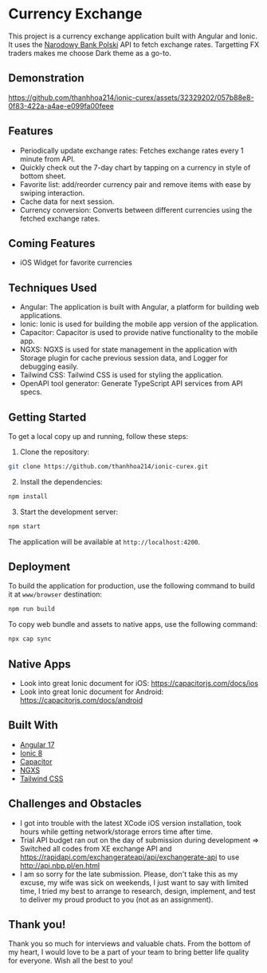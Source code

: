 # Currency Exchange

This project is a currency exchange application built with Angular and Ionic. It uses the [Narodowy Bank Polski](https://api.nbp.pl/en.html) API to fetch exchange rates. Targetting FX traders makes me choose Dark theme as a go-to.

## Demonstration
https://github.com/thanhhoa214/ionic-curex/assets/32329202/057b88e8-0f83-422a-a4ae-e099fa00feee



## Features

- Periodically update exchange rates: Fetches exchange rates every 1 minute from API.
- Quickly check out the 7-day chart by tapping on a currency in style of bottom sheet.
- Favorite list: add/reorder currency pair and remove items with ease by swiping interaction.
- Cache data for next session.
- Currency conversion: Converts between different currencies using the fetched exchange rates.

## Coming Features
- iOS Widget for favorite currencies

## Techniques Used

- Angular: The application is built with Angular, a platform for building web applications.
- Ionic: Ionic is used for building the mobile app version of the application.
- Capacitor: Capacitor is used to provide native functionality to the mobile app.
- NGXS: NGXS is used for state management in the application with Storage plugin for cache previous session data, and Logger for debugging easily.
- Tailwind CSS: Tailwind CSS is used for styling the application.
- OpenAPI tool generator: Generate TypeScript API services from API specs.

## Getting Started

To get a local copy up and running, follow these steps:

1. Clone the repository:

```bash
git clone https://github.com/thanhhoa214/ionic-curex.git
```

2. Install the dependencies:

```bash
npm install
```

3. Start the development server:

```bash
npm start
```

The application will be available at `http://localhost:4200`.

## Deployment

To build the application for production, use the following command to build it at `www/browser` destination:

```bash
npm run build
```

To copy web bundle and assets to native apps, use the following command:

```bash
npx cap sync
```

## Native Apps
- Look into great Ionic document for iOS: https://capacitorjs.com/docs/ios
- Look into great Ionic document for Android: https://capacitorjs.com/docs/android

## Built With

- [Angular 17](https://angular.io/)
- [Ionic 8](https://ionicframework.com/)
- [Capacitor](https://capacitorjs.com/)
- [NGXS](https://www.ngxs.io/)
- [Tailwind CSS](https://tailwindcss.com/)

## Challenges and Obstacles

- I got into trouble with the latest XCode iOS version installation, took hours while getting network/storage errors time after time.
- Trial API budget ran out on the day of submission during development => Switched all codes from XE exchange API and https://rapidapi.com/exchangerateapi/api/exchangerate-api to use http://api.nbp.pl/en.html
- I am so sorry for the late submission. Please, don't take this as my excuse, my wife was sick on weekends, I just want to say with limited time, I tried my best to arrange to research, design, implement, and test to deliver my proud product to you (not as an assignment).

## Thank you!
Thank you so much for interviews and valuable chats. From the bottom of my heart, I would love to be a part of your team to bring better life quality for everyone. Wish all the best to you!
